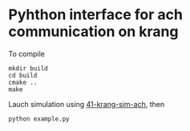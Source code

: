 # Pyhthon interface for ach communication on krang

To compile

    mkdir build
    cd build
    cmake ..
    make

Lauch simulation using [41-krang-sim-ach](https://github.gatech.edu/WholeBodyControlAttempt1/41-krang-sim-ach), then

    python example.py
